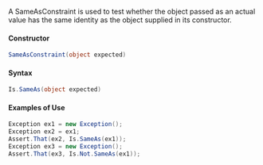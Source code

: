 A SameAsConstraint is used to test whether the object passed
as an actual value has the same identity as the object supplied
in its constructor.

#### Constructor


```C#
SameAsConstraint(object expected)
```


#### Syntax

```C#
Is.SameAs(object expected)
```


#### Examples of Use

```C#
Exception ex1 = new Exception();
Exception ex2 = ex1;
Assert.That(ex2, Is.SameAs(ex1));
Exception ex3 = new Exception();
Assert.That(ex3, Is.Not.SameAs(ex1));
```

